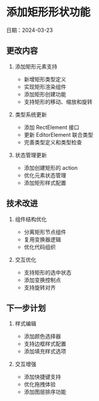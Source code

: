 # 添加矩形形状功能

日期：2024-03-23

## 更改内容

1. 添加矩形元素支持
   - 新增矩形类型定义
   - 实现矩形渲染组件
   - 添加矩形创建功能
   - 支持矩形的移动、缩放和旋转

2. 类型系统更新
   - 添加 RectElement 接口
   - 更新 EditorElement 联合类型
   - 完善类型定义和类型检查

3. 状态管理更新
   - 添加创建矩形的 action
   - 优化元素状态管理
   - 添加矩形样式配置

## 技术改进

1. 组件结构优化
   - 分离矩形节点组件
   - 复用变换器逻辑
   - 优化代码组织

2. 交互优化
   - 支持矩形的选中状态
   - 添加变换控制点
   - 支持旋转对齐

## 下一步计划

1. 样式编辑
   - 添加颜色选择器
   - 支持边框样式配置
   - 添加填充样式选项

2. 交互增强
   - 添加快捷键支持
   - 优化拖拽体验
   - 添加图层排序功能 